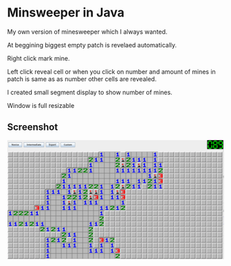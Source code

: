 # Minsweeper in Java

My own version of minesweeper which I always wanted.

At beggining biggest empty patch is revelaed automatically.

Right click mark mine.

Left click reveal cell or when you click on number and amount of mines in patch is same as as number other cells are revealed.

I created small segment display to show number of mines.

Window is full resizable

## Screenshot

![First screen](doc/Screenshot-1.png)
